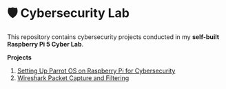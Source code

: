 # 🛡️ Cybersecurity Lab
This repository contains cybersecurity projects conducted in my **self-built Raspberry Pi 5 Cyber Lab**.


**Projects**<br>
1. [Setting Up Parrot OS on Raspberry Pi for Cybersecurity](docs/LabSetup-Guide.md) <br>
2. [Wireshark Packet Capture and Filtering](docs/WireShark-Project.md)<br>


